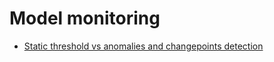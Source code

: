 # Model monitoring

- [Static threshold vs anomalies and changepoints detection](https://netflixtechblog.com/fixing-performance-regressions-before-they-happen-eab2602b86fe)
